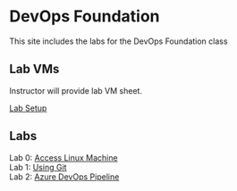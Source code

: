 # DevOps Foundation

This site includes the labs for the DevOps Foundation class


## Lab VMs  
[//]: # (https://docs.google.com/spreadsheets/d/1psMAAPxgHq9wpZVftao9UT8MIWR1xljq-WB8aOiVBRI/edit?usp=sharing)
Instructor will provide lab VM sheet.

[Lab Setup](labs/lab-info.md/)  

## Labs
Lab 0: [Access Linux Machine](labs/setup)   
Lab 1: [Using Git](labs/git_history/)  
Lab 2: [Azure DevOps Pipeline](labs/azure-devops-pipeline)  

